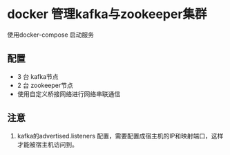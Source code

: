 # docker 管理kafka与zookeeper集群

使用docker-compose 启动服务

## 配置
- 3 台 kafka节点
- 2 台 zookeeper节点
- 使用自定义桥接网络进行网络串联通信

## 注意
1. kafka的advertised.listeners 配置，需要配置成宿主机的IP和映射端口，这样才能被宿主机访问到。